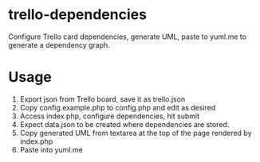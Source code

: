 # trello-dependencies
Configure Trello card dependencies, generate UML, paste to yuml.me to generate a dependency graph.

# Usage

1. Export json from Trello board, save it as trello.json
2. Copy config.example.php to config.php and edit as desired
3. Access index.php, configure dependencies, hit submit
4. Expect data.json to be created where dependencies are stored.
5. Copy generated UML from textarea at the top of the page rendered by index.php
6. Paste into yuml.me
